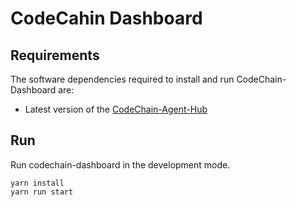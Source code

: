# CodeCahin Dashboard

## Requirements

The software dependencies required to install and run CodeChain-Dashboard are:

- Latest version of the [CodeChain-Agent-Hub](https://github.com/CodeChain-io/codechain-agent-hub)

## Run

Run codechain-dashboard in the development mode.

```
yarn install
yarn run start
```

